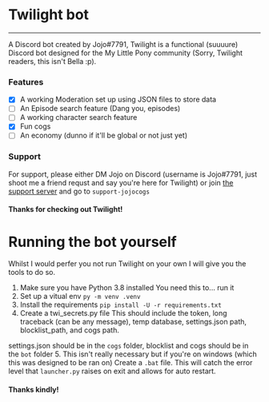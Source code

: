 # Twilight bot

---

A Discord bot created by Jojo#7791, Twilight is a functional (suuuure) Discord bot designed for the My Little Pony community (Sorry, Twilight readers, this isn't Bella :p).

### Features
- [x] A working Moderation set up using JSON files to store data
- [ ] An Episode search feature (Dang you, episodes)
- [ ] A working character search feature
- [x] Fun cogs
- [ ] An economy (dunno if it'll be global or not just yet)

### Support

For support, please either DM Jojo on Discord (username is Jojo#7791, just shoot me a friend requst and say you're here for Twilight) or join [the support server](https://discord.gg/JmCFyq7) and go to `support-jojocogs`


#### Thanks for checking out Twilight!


# Running the bot yourself
Whilst I would perfer you not run Twilight on your own I will give you the tools to do so.

1. Make sure you have Python 3.8 installed
You need this to... run it
2. Set up a vitual env
`py -m venv .venv`
3. Install the requirements
`pip install -U -r requirements.txt`
4. Create a twi_secrets.py file
This should include the token, long traceback (can be any message), temp database, settings.json path, blocklist_path, and cogs path.

settings.json should be in the `cogs` folder, blocklist and cogs should be in the `bot` folder
5. This isn't really necessary but if you're on windows (which this was designed to be ran on)
Create a `.bat` file. This will catch the error level that `launcher.py` raises on exit and allows for auto restart.
#### Thanks kindly!